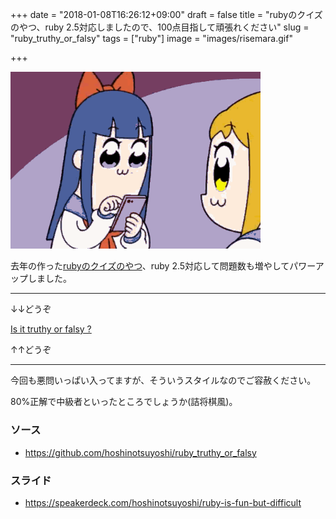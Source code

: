 +++
date = "2018-01-08T16:26:12+09:00"
draft = false
title = "rubyのクイズのやつ、ruby 2.5対応しましたので、100点目指して頑張れください"
slug = "ruby_truthy_or_falsy"
tags = ["ruby"]
image = "images/risemara.gif"

+++

<img alt="risemara" src="/images/risemara.gif" width=400>

<!--more-->

去年の作った[rubyのクイズのやつ](https://hoshinotsuyoshi.com/ruby_truthy_or_falsy/)、ruby 2.5対応して問題数も増やしてパワーアップしました。

---

↓↓どうぞ

<a href="https://hoshinotsuyoshi.com/ruby_truthy_or_falsy/" target="_blank">Is it truthy or falsy ?</a></h4>

↑↑どうぞ

---


今回も悪問いっぱい入ってますが、そういうスタイルなのでご容赦ください。

80%正解で中級者といったところでしょうか(詰将棋風)。

### ソース

* https://github.com/hoshinotsuyoshi/ruby_truthy_or_falsy

### スライド

* https://speakerdeck.com/hoshinotsuyoshi/ruby-is-fun-but-difficult
